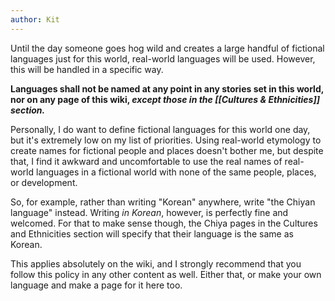 ```yaml
---
author: Kit
---
```

Until the day someone goes hog wild and creates a large handful of fictional languages just for this world, real-world languages will be used. However, this will be handled in a specific way.

**Languages shall not be named at any point in any stories set in this world, nor on any page of this wiki, *except those in the [[Cultures & Ethnicities]] section.***

Personally, I do want to define fictional languages for this world one day, but it's extremely low on my list of priorities. Using real-world etymology to create names for fictional people and places doesn't bother me, but despite that, I find it awkward and uncomfortable to use the real names of real-world languages in a fictional world with none of the same people, places, or development.

So, for example, rather than writing "Korean" anywhere, write "the Chiyan language" instead. Writing *in Korean*, however, is perfectly fine and welcomed. For that to make sense though, the Chiya pages in the Cultures and Ethnicities section will specify that their language is the same as Korean.

This applies absolutely on the wiki, and I strongly recommend that you follow this policy in any other content as well. Either that, or make your own language and make a page for it here too.